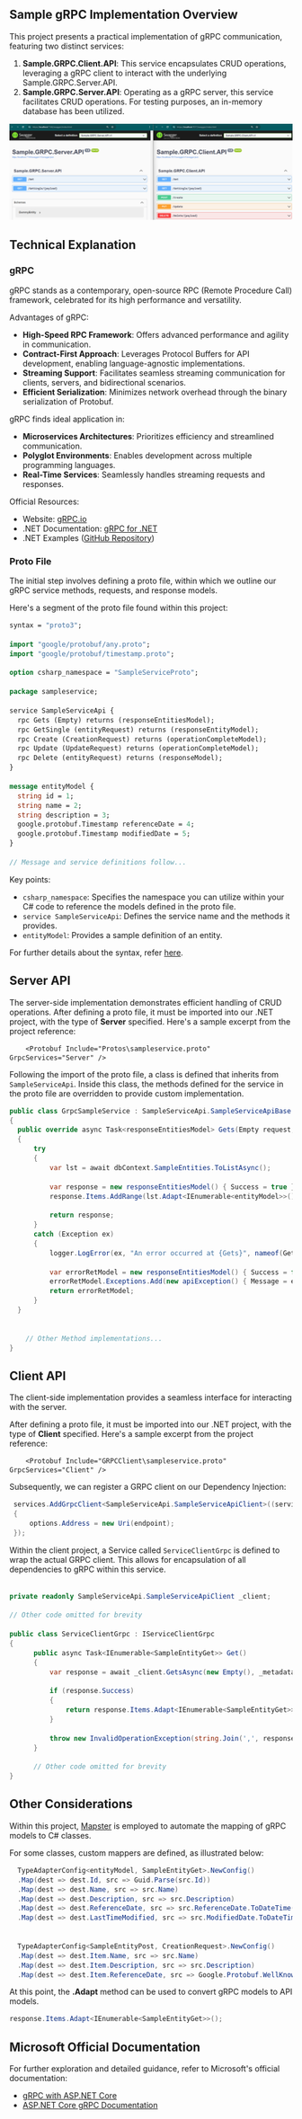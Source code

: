 ## Sample gRPC Implementation Overview

This project presents a practical implementation of gRPC communication, featuring two distinct services:

1. **Sample.GRPC.Client.API**: This service encapsulates CRUD operations, leveraging a gRPC client to interact with the underlying Sample.GRPC.Server.API.
2. **Sample.GRPC.Server.API**: Operating as a gRPC server, this service facilitates CRUD operations. For testing purposes, an in-memory database has been utilized.

![Swaggers](assets/Swaggers.png)

## Technical Explanation

### gRPC

gRPC stands as a contemporary, open-source RPC (Remote Procedure Call) framework, celebrated for its high performance and versatility. 

Advantages of gRPC:
- **High-Speed RPC Framework**: Offers advanced performance and agility in communication.
- **Contract-First Approach**: Leverages Protocol Buffers for API development, enabling language-agnostic implementations.
- **Streaming Support**: Facilitates seamless streaming communication for clients, servers, and bidirectional scenarios.
- **Efficient Serialization**: Minimizes network overhead through the binary serialization of Protobuf.

gRPC finds ideal application in:
- **Microservices Architectures**: Prioritizes efficiency and streamlined communication.
- **Polyglot Environments**: Enables development across multiple programming languages.
- **Real-Time Services**: Seamlessly handles streaming requests and responses.

Official Resources:

- Website: [gRPC.io](https://grpc.io/)
- .NET Documentation: [gRPC for .NET](https://grpc.io/docs/languages/csharp/)
- .NET Examples ([GitHub Repository](https://github.com/grpc/grpc-dotnet/tree/master/examples))

### Proto File

The initial step involves defining a proto file, within which we outline our gRPC service methods, requests, and response models.

Here's a segment of the proto file found within this project:

```protobuf
syntax = "proto3";

import "google/protobuf/any.proto";
import "google/protobuf/timestamp.proto";

option csharp_namespace = "SampleServiceProto";

package sampleservice;

service SampleServiceApi {
  rpc Gets (Empty) returns (responseEntitiesModel);
  rpc GetSingle (entityRequest) returns (responseEntityModel);
  rpc Create (CreationRequest) returns (operationCompleteModel);
  rpc Update (UpdateRequest) returns (operationCompleteModel);
  rpc Delete (entityRequest) returns (responseModel);
}

message entityModel {
  string id = 1;
  string name = 2;
  string description = 3;
  google.protobuf.Timestamp referenceDate = 4;
  google.protobuf.Timestamp modifiedDate = 5;
}

// Message and service definitions follow...
```

Key points:
- `csharp_namespace`: Specifies the namespace you can utilize within your C# code to reference the models defined in the proto file.
- `service SampleServiceApi`: Defines the service name and the methods it provides.
- `entityModel`: Provides a sample definition of an entity.

For further details about the syntax, refer [here](https://protobuf.dev/programming-guides/proto3/).

## Server API

The server-side implementation demonstrates efficient handling of CRUD operations.
After defining a proto file, it must be imported into our .NET project, with the type of **Server** specified.
Here's a sample excerpt from the project reference:

```
	<Protobuf Include="Protos\sampleservice.proto" GrpcServices="Server" />
```

Following the import of the proto file, a class is defined that inherits from `SampleServiceApi`.
Inside this class, the methods defined for the service in the proto file are overridden to provide custom implementation.

```csharp
public class GrpcSampleService : SampleServiceApi.SampleServiceApiBase
{
  public override async Task<responseEntitiesModel> Gets(Empty request, ServerCallContext context)
  {
      try
      {
          var lst = await dbContext.SampleEntities.ToListAsync();

          var response = new responseEntitiesModel() { Success = true };
          response.Items.AddRange(lst.Adapt<IEnumerable<entityModel>>());

          return response;
      }
      catch (Exception ex)
      {
          logger.LogError(ex, "An error occurred at {Gets}", nameof(Gets));

          var errorRetModel = new responseEntitiesModel() { Success = false };
          errorRetModel.Exceptions.Add(new apiException() { Message = ex.Message, StatusCode = 500 });
          return errorRetModel;
      }
  }


    // Other Method implementations...
}
```

## Client API

The client-side implementation provides a seamless interface for interacting with the server.

After defining a proto file, it must be imported into our .NET project, with the type of **Client** specified.
Here's a sample excerpt from the project reference:

```
	<Protobuf Include="GRPCClient\sampleservice.proto" GrpcServices="Client" />
```

Subsequently, we can register a GRPC client on our Dependency Injection:

```csharp
 services.AddGrpcClient<SampleServiceApi.SampleServiceApiClient>((services, options) =>
 {
     options.Address = new Uri(endpoint);
 });
```

Within the client project, a Service called `ServiceClientGrpc` is defined to wrap the actual GRPC client. This allows for encapsulation of all dependencies to gRPC within this service.

```csharp

private readonly SampleServiceApi.SampleServiceApiClient _client;

// Other code omitted for brevity

public class ServiceClientGrpc : IServiceClientGrpc
{
      public async Task<IEnumerable<SampleEntityGet>> Get()
      {
          var response = await _client.GetsAsync(new Empty(), _metadata);

          if (response.Success)
          {
              return response.Items.Adapt<IEnumerable<SampleEntityGet>>();
          }

          throw new InvalidOperationException(string.Join(',', response.Exceptions.Select(x => x.Message)));
      }

      // Other code omitted for brevity
}
```

## Other Considerations

Within this project, [Mapster](https://github.com/MapsterMapper/Mapster) is employed to automate the mapping of gRPC models to C# classes.

For some classes, custom mappers are defined, as illustrated below:

```csharp
  TypeAdapterConfig<entityModel, SampleEntityGet>.NewConfig()
  .Map(dest => dest.Id, src => Guid.Parse(src.Id))
  .Map(dest => dest.Name, src => src.Name)
  .Map(dest => dest.Description, src => src.Description)
  .Map(dest => dest.ReferenceDate, src => src.ReferenceDate.ToDateTime())
  .Map(dest => dest.LastTimeModified, src => src.ModifiedDate.ToDateTime()); 


  TypeAdapterConfig<SampleEntityPost, CreationRequest>.NewConfig()
  .Map(dest => dest.Item.Name, src => src.Name)
  .Map(dest => dest.Item.Description, src => src.Description)
  .Map(dest => dest.Item.ReferenceDate, src => Google.Protobuf.WellKnownTypes.Timestamp.FromDateTime(src.ReferenceDate));
```

At this point, the **.Adapt** method can be used to convert gRPC models to API models.

```csharp
response.Items.Adapt<IEnumerable<SampleEntityGet>>();
```

## Microsoft Official Documentation

For further exploration and detailed guidance, refer to Microsoft's official documentation:

- [gRPC with ASP.NET Core](https://learn.microsoft.com/en-us/aspnet/core/tutorials/grpc/grpc-start?view=aspnetcore-8.0&tabs=visual-studio)
- [ASP.NET Core gRPC Documentation](https://learn.microsoft.com/en-us/aspnet/core/grpc/?view=aspnetcore-8.0)